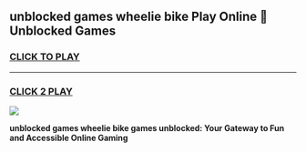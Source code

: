 
## unblocked games wheelie bike Play Online 👋 Unblocked Games
<h3>
<a href="https://premium.freeplayer.one?title=unblocked_games_wheelie_bike&ref=19F">CLICK TO PLAY</a></h3>
<hr>

<h3>
<a href="https://premium.freeplayer.one?title=unblocked_games_wheelie_bike&ref=19F">CLICK 2 PLAY</a>
  
</h3>

<a href="https://premium.freeplayer.one?title=unblocked_games_wheelie_bike&ref=19F"><img src="https://clearcache.store/games.png"></a>


**unblocked games wheelie bike games unblocked: Your Gateway to Fun and Accessible Online Gaming**
